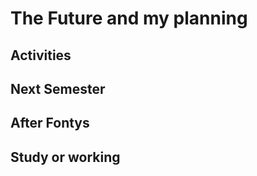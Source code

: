 # The Future and my planning

## Activities

## Next Semester

## After Fontys

## Study or working
